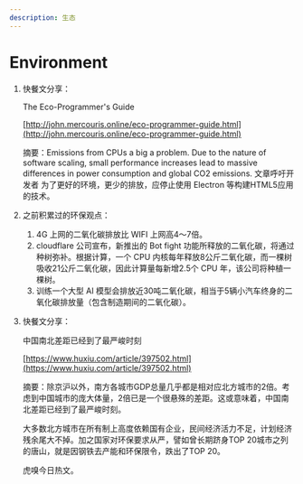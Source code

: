 ```yaml
---
description: 生态
---
```


# Environment

1. 快餐文分享：

   The Eco-Programmer's Guide

   [http://john.mercouris.online/eco-programmer-guide.html](http://john.mercouris.online/eco-programmer-guide.html)

   摘要：Emissions from CPUs a big a problem. Due to the nature of software scaling, small performance increases lead to massive differences in power consumption and global CO2 emissions. 文章呼吁开发者 为了更好的环境，更少的排放，应停止使用 Electron 等构建HTML5应用的技术。

2. 之前积累过的环保观点：
   1. 4G 上网的二氧化碳排放比 WIFI 上网高4～7倍。
   2. cloudflare 公司宣布，新推出的 Bot fight 功能所释放的二氧化碳，将通过种树弥补。根据计算，一个 CPU 内核每年释放8公斤二氧化碳，而一棵树吸收21公斤二氧化碳，因此计算量每新增2.5个 CPU 年，该公司将种植一棵树。
   3. 训练一个大型 AI 模型会排放近30吨二氧化碳，相当于5辆小汽车终身的二氧化碳排放量（包含制造期间的二氧化碳）。
3. 快餐文分享：

   中国南北差距已经到了最严峻时刻

   [https://www.huxiu.com/article/397502.html](https://www.huxiu.com/article/397502.html)

   摘要：除京沪以外，南方各城市GDP总量几乎都是相对应北方城市的2倍。考虑到中国城市的庞大体量，2倍已是一个很悬殊的差距。这或意味着，中国南北差距已经到了最严峻时刻。

   大多数北方城市在所有制上高度依赖国有企业，民间经济活力不足，计划经济残余尾大不掉。加之国家对环保要求从严，譬如曾长期跻身TOP 20城市之列的唐山，就是因钢铁去产能和环保限令，跌出了TOP 20。

   虎嗅今日热文。


